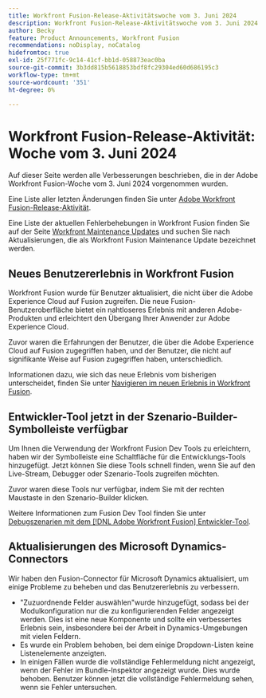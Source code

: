```yaml
---
title: Workfront Fusion-Release-Aktivitätswoche vom 3. Juni 2024
description: Workfront Fusion-Release-Aktivitätswoche vom 3. Juni 2024
author: Becky
feature: Product Announcements, Workfront Fusion
recommendations: noDisplay, noCatalog
hidefromtoc: true
exl-id: 25f771fc-9c14-41cf-bb1d-058873eac0ba
source-git-commit: 3b3dd815b5618853bdf8fc29304ed60d686195c3
workflow-type: tm+mt
source-wordcount: '351'
ht-degree: 0%

---
```


# Workfront Fusion-Release-Aktivität: Woche vom 3. Juni 2024

Auf dieser Seite werden alle Verbesserungen beschrieben, die in der Adobe Workfront Fusion-Woche vom 3. Juni 2024 vorgenommen wurden.

Eine Liste aller letzten Änderungen finden Sie unter [Adobe Workfront Fusion-Release-Aktivität](../../../product-announcements/product-releases/fusion-release-activity/fusion-release-activity.md).

Eine Liste der aktuellen Fehlerbehebungen in Workfront Fusion finden Sie auf der Seite [Workfront Maintenance Updates](https://experienceleague.adobe.com/docs/workfront-known-issues/releases/current-updates.html) und suchen Sie nach Aktualisierungen, die als Workfront Fusion Maintenance Update bezeichnet werden.

## Neues Benutzererlebnis in Workfront Fusion

Workfront Fusion wurde für Benutzer aktualisiert, die nicht über die Adobe Experience Cloud auf Fusion zugreifen. Die neue Fusion-Benutzeroberfläche bietet ein nahtloseres Erlebnis mit anderen Adobe-Produkten und erleichtert den Übergang Ihrer Anwender zur Adobe Experience Cloud.

Zuvor waren die Erfahrungen der Benutzer, die über die Adobe Experience Cloud auf Fusion zugegriffen haben, und der Benutzer, die nicht auf signifikante Weise auf Fusion zugegriffen haben, unterschiedlich.

Informationen dazu, wie sich das neue Erlebnis vom bisherigen unterscheidet, finden Sie unter [Navigieren im neuen Erlebnis in Workfront Fusion](/help/quicksilver/workfront-fusion/get-started/new-fusion-ui.md).

## Entwickler-Tool jetzt in der Szenario-Builder-Symbolleiste verfügbar

Um Ihnen die Verwendung der Workfront Fusion Dev Tools zu erleichtern, haben wir der Symbolleiste eine Schaltfläche für die Entwicklungs-Tools hinzugefügt. Jetzt können Sie diese Tools schnell finden, wenn Sie auf den Live-Stream, Debugger oder Szenario-Tools zugreifen möchten.

Zuvor waren diese Tools nur verfügbar, indem Sie mit der rechten Maustaste in den Szenario-Builder klicken.

Weitere Informationen zum Fusion Dev Tool finden Sie unter [Debugszenarien mit dem  [!DNL Adobe Workfront Fusion] Entwickler-Tool](/help/quicksilver/workfront-fusion/scenarios/debug-scenarios-with-dev-tool.md).

## Aktualisierungen des Microsoft Dynamics-Connectors

Wir haben den Fusion-Connector für Microsoft Dynamics aktualisiert, um einige Probleme zu beheben und das Benutzererlebnis zu verbessern.

* &quot;Zuzuordnende Felder auswählen&quot;wurde hinzugefügt, sodass bei der Modulkonfiguration nur die zu konfigurierenden Felder angezeigt werden. Dies ist eine neue Komponente und sollte ein verbessertes Erlebnis sein, insbesondere bei der Arbeit in Dynamics-Umgebungen mit vielen Feldern.
* Es wurde ein Problem behoben, bei dem einige Dropdown-Listen keine Listenelemente anzeigten.
* In einigen Fällen wurde die vollständige Fehlermeldung nicht angezeigt, wenn der Fehler im Bundle-Inspektor angezeigt wurde. Dies wurde behoben. Benutzer können jetzt die vollständige Fehlermeldung sehen, wenn sie Fehler untersuchen.



